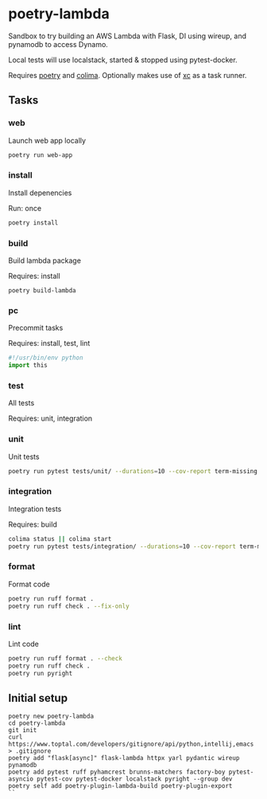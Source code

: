 # poetry-lambda

Sandbox to try building an AWS Lambda with Flask, DI using wireup, and pynamodb to access Dynamo. 

Local tests will use localstack, started & stopped using pytest-docker.

Requires [poetry](https://python-poetry.org) and [colima](https://github.com/abiosoft/colima). Optionally makes use of [xc](https://xcfile.dev/) as a task runner.

## Tasks

### web

Launch web app locally

```sh
poetry run web-app
```

### install

Install depenencies

Run: once

```sh
poetry install
```

### build

Build lambda package

Requires: install

```
poetry build-lambda
```

### pc

Precommit tasks

Requires: install, test, lint

```python
#!/usr/bin/env python
import this
```

### test

All tests

Requires: unit, integration

### unit

Unit tests

```sh
poetry run pytest tests/unit/ --durations=10 --cov-report term-missing --cov src
```

### integration

Integration tests

Requires: build

```sh
colima status || colima start
poetry run pytest tests/integration/ --durations=10 --cov-report term-missing --cov src
```

### format

Format code

```sh 
poetry run ruff format .
poetry run ruff check . --fix-only
```

### lint

Lint code

```sh 
poetry run ruff format . --check
poetry run ruff check .
poetry run pyright
```

## Initial setup

```shell
poetry new poetry-lambda
cd poetry-lambda
git init
curl https://www.toptal.com/developers/gitignore/api/python,intellij,emacs > .gitignore
poetry add "flask[async]" flask-lambda httpx yarl pydantic wireup pynamodb
poetry add pytest ruff pyhamcrest brunns-matchers factory-boy pytest-asyncio pytest-cov pytest-docker localstack pyright --group dev
poetry self add poetry-plugin-lambda-build poetry-plugin-export
``
